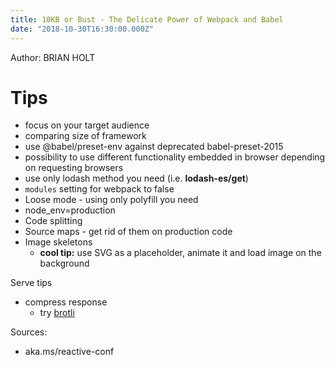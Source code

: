 ```yaml
---
title: 10KB or Bust - The Delicate Power of Webpack and Babel
date: "2018-10-30T16:30:00.000Z"
---
```


Author: BRIAN HOLT

# Tips
* focus on your target audience
* comparing size of framework
* use @babel/preset-env against deprecated babel-preset-2015
* possibility to use different functionality embedded in browser depending on requesting browsers
* use only lodash method you need (i.e. **lodash-es/get**)
* `modules` setting for webpack to false
* Loose mode - using only polyfill you need
* node_env=production
* Code splitting
* Source maps - get rid of them on production code
* Image skeletons
  * **cool tip:** use SVG as a placeholder, animate it and load image on the background

Serve tips
* compress response
  * try [brotli](https://caniuse.com/#feat=brotli)


Sources:
* aka.ms/reactive-conf


